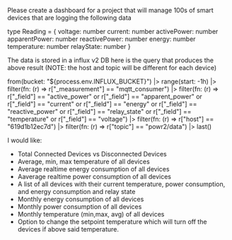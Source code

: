 Please create a dashboard for a project that will manage 100s of smart devices that are logging the following data 

type Reading = {
  voltage: number
  current: number
  activePower: number
  apparentPower: number
  reactivePower: number
  energy: number
  temperature: number
  relayState: number
}

The data is stored in a influx v2 DB here is the query that produces the above result (NOTE: the host and topic will be different for each device)

 from(bucket: "${process.env.INFLUX_BUCKET}")
      |> range(start: -1h)
      |> filter(fn: (r) => r["_measurement"] == "mqtt_consumer")
      |> filter(fn: (r) => r["_field"] == "active_power" or r["_field"] == "apparent_power" or r["_field"] == "current" or r["_field"] == "energy" or r["_field"] == "reactive_power" or r["_field"] == "relay_state" or r["_field"] == "temperature" or r["_field"] == "voltage")
      |> filter(fn: (r) => r["host"] == "619d1b12ec7d")
      |> filter(fn: (r) => r["topic"] == "powr2/data")
      |> last()

I would like: 
- Total Connected Devices vs Disconnected Devices
- Average, min, max temperature of all devices
- Average realtime energy consumption of all devices
- Aaverage realtime power consumption of all devices
- A list of all devices with their current temperature, power consumption, and energy consumption and relay state
- Monthly energy consumption of all devices
- Monthly power consumption of all devices
- Monthly temperature (min,max, avg) of all devices
- Option to change the setpoint temperature which will turn off the devices if above said temperature.